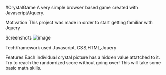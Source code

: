 #CrystalGame
A very simple browser based game created with Javascript/Jquery.

Motivation
This project was made in order to start getting familiar with Jquery 

Screenshots
![image](https://user-images.githubusercontent.com/8785431/61792762-156a9a00-ade3-11e9-978f-ab057fe11b92.png)

Tech/framework used
Javascript, CSS,HTML,Jquery

Features
Each individual crystal picture has a hidden value attatched to it. Try to reach the randomized score without going over!
This will take some basic math skills.
